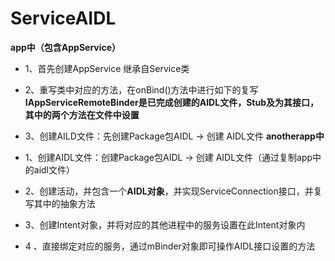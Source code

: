  # ServiceAIDL
 **app中（包含AppService）**
* 1、首先创建AppService 继承自Service类
* 2、重写类中对应的方法，在onBind()方法中进行如下的复写
  **IAppServiceRemoteBinder是已完成创建的AIDL文件，Stub及为其接口，其中的两个方法在文件中设置**

* 3、创建AILD文件：先创建Package包AIDL -> 创建 AIDL文件
**anotherapp中**
* 1、创建AIDL文件：创建Package包AIDL -> 创建 AIDL文件（通过复制app中的aidl文件）
* 2、创建活动，并包含一个**AIDL对象**，并实现ServiceConnection接口，并复写其中的抽象方法
* 3、创建Intent对象，并将对应的其他进程中的服务设置在此Intent对象内
* 4 、直接绑定对应的服务，通过mBinder对象即可操作AIDL接口设置的方法


